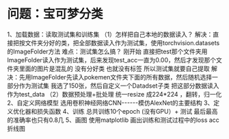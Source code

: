 # 问题：宝可梦分类
1、加载数据：读取测试集和训练集
（1）怎样把自己本地的数据读入？
解决：直接把按文件夹分好的类，把全部数据读入作为测试集，使用torchvision.datasets 的ImageFolder方法
难点：测试集怎么搞？
刚开始 直接把test那个文件夹用ImageFolder读入作为测试集，后来发现test_acc一直为0.00，然后才发现那个文件夹里面的图片是混乱的 没有分好类 也就没有标签 所以测试集就要自己提取
解决：先用ImageFolder先读入pokemen文件夹下面的所有数据，然后随机选择一部分作为测试集 我选了150张，然后自定义一个Datadset子类 把这部分数据读入作为test_data
（2）数据预处理+批处理
统一resize 成224*224 ，翻转，归一化
2、自定义网络模型
选用卷积神经网络CNN------模仿AlexNet的主要结构
3、定义优化器和损失函数
4、训练 总共训练10个epoch  (没有GPU）+  测试  最后最高的准确率也只有0.8几
5、画图 使用matplotlib 画出训练和测试过程中的loss   acc折线图
